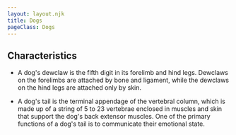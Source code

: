 ```yaml
---
layout: layout.njk
title: Dogs
pageClass: Dogs
---
```


## Characteristics

- A dog's dewclaw is the fifth digit in its forelimb and hind legs. Dewclaws on the forelimbs are attached by bone and ligament, while the dewclaws on the hind legs are attached only by skin.

- A dog's tail is the terminal appendage of the vertebral column, which is made up of a string of 5 to 23 vertebrae enclosed in muscles and skin that support the dog's back extensor muscles. One of the primary functions of a dog's tail is to communicate their emotional state.